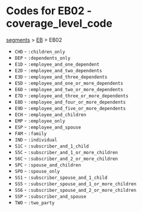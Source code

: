 # Codes for EB02 - coverage_level_code
[segments](../segments.md) > [EB](../segments/EB.md) > EB02
* `CHD` - `:children_only`
* `DEP` - `:dependents_only`
* `E1D` - `:employee_and_one_dependent`
* `E2D` - `:employee_and_two_dependents`
* `E3D` - `:employee_and_three_dependents`
* `E5D` - `:employee_and_one_or_more_dependents`
* `E6D` - `:employee_and_two_or_more_dependents`
* `E7D` - `:employee_and_three_or_more_dependents`
* `E8D` - `:employee_and_four_or_more_dependents`
* `E9D` - `:employee_and_five_or_more_dependents`
* `ECH` - `:employee_and_children`
* `EMP` - `:employee_only`
* `ESP` - `:employee_and_spouse`
* `FAM` - `:family`
* `IND` - `:individual`
* `S1C` - `:subscriber_and_1_child`
* `S5C` - `:subscriber_and_1_or_more_children`
* `S6C` - `:subscriber_and_2_or_more_children`
* `SPC` - `:spouse_and_children`
* `SPO` - `:spouse_only`
* `SS1` - `:subscriber_spouse_and_1_child`
* `SS5` - `:subscriber_spouse_and_1_or_more_children`
* `SS6` - `:subscriber_spouse_and_2_or_more_children`
* `SSP` - `:subscriber_and_spouse`
* `TWO` - `:two_party`
